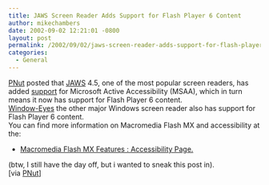 ```yaml
---
title: JAWS Screen Reader Adds Support for Flash Player 6 Content
author: mikechambers
date: 2002-09-02 12:21:01 -0800
layout: post
permalink: /2002/09/02/jaws-screen-reader-adds-support-for-flash-player-6-content/
categories:
  - General
---
```



[PNut][1] posted that [JAWS][2]&nbsp;4.5, one of the most popular screen readers, has added [support][3] for Microsoft Active Accessibility (MSAA), which in turn means it now has support for Flash Player 6 content.  
[Window-Eyes][4] the other major Windows screen reader also has support for Flash Player 6 content.  
You can find more information on Macromedia Flash MX and accessibility at the:  
  
*   [Macromedia Flash MX Features : Accessibility Page.][5]

  
(btw, I still have the day off, but i wanted to sneak this post in).  
[via [PNut][1]]

 [1]: http://pnut.studiowhiz.com/archives/000129.php
 [2]: http://www.freedomscientific.com/fs_products/software_jaws.asp
 [3]: http://www.freedomscientific.com/fs_products/software_jaws45newfea.asp
 [4]: http://www.gwmicro.com/windoweyes/windoweyes.htm
 [5]: http://www.macromedia.com/macromedia/accessibility/features/flash/